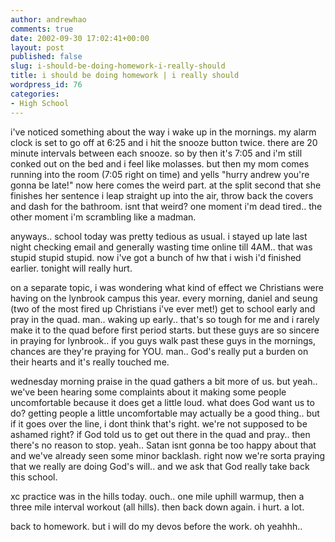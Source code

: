 ```yaml
---
author: andrewhao
comments: true
date: 2002-09-30 17:02:41+00:00
layout: post
published: false
slug: i-should-be-doing-homework-i-really-should
title: i should be doing homework | i really should
wordpress_id: 76
categories:
- High School
---
```


i've noticed something about the way i wake up in the mornings. my alarm clock is set to go off at 6:25 and i hit the snooze button twice. there are 20 minute intervals between each snooze. so by then it's 7:05 and i'm still conked out on the bed and i feel like molasses. but then my mom comes running into the room (7:05 right on time) and yells "hurry andrew you're gonna be late!" now here comes the weird part. at the split second that she finishes her sentence i leap straight up into the air, throw back the covers and dash for the bathroom. isnt that weird? one moment i'm dead tired.. the other moment i'm scrambling like a madman.

anyways.. school today was pretty tedious as usual. i stayed up late last night checking email and generally wasting time online till 4AM.. that was stupid stupid stupid. now i've got a bunch of hw that i wish i'd finished earlier. tonight will really hurt.

on a separate topic, i was wondering what kind of effect we Christians were having on the lynbrook campus this year. every morning, daniel and seung (two of the most fired up Christians i've ever met!) get to school early and pray in the quad. man.. waking up early.. that's so tough for me and i rarely make it to the quad before first period starts. but these guys are so sincere in praying for lynbrook.. if you guys walk past these guys in the mornings, chances are they're praying for YOU. man.. God's really put a burden on their hearts and it's really touched me.

wednesday morning praise in the quad gathers a bit more of us. but yeah.. we've been hearing some complaints about it making some people uncomfortable because it does get a little loud. what does God want us to do? getting people a little uncomfortable may actually be a good thing.. but if it goes over the line, i dont think that's right. we're not supposed to be ashamed right? if God told us to get out there in the quad and pray.. then there's no reason to stop. yeah.. Satan isnt gonna be too happy about that and we've already seen some minor backlash. right now we're sorta praying that we really are doing God's will.. and we ask that God really take back this school.

xc practice was in the hills today. ouch.. one mile uphill warmup, then a three mile interval workout (all hills). then back down again. i hurt. a lot.

back to homework. but i will do my devos before the work. oh yeahhh..
